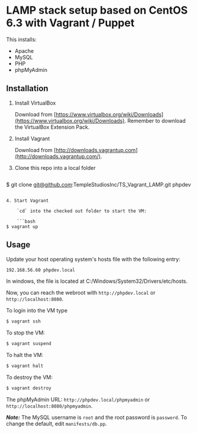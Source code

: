 # LAMP stack setup based on CentOS 6.3 with Vagrant / Puppet

This installs:

- Apache
- MySQL
- PHP
- phpMyAdmin

## Installation

1. Install VirtualBox

	Download from [https://www.virtualbox.org/wiki/Downloads](https://www.virtualbox.org/wiki/Downloads). Remember to download the VirtualBox Extension Pack.

2. Install Vagrant
	
	Download from [http://downloads.vagrantup.com](http://downloads.vagrantup.com/).

3. Clone this repo into a local folder

	```bash
$ git clone git@github.com:TempleStudiosInc/TS_Vagrant_LAMP.git phpdev
```

4. Start Vagrant

	`cd` into the checked out folder to start the VM:

	```bash
$ vagrant up
```

## Usage

Update your host operating system's hosts file with the following entry:

```bash
192.168.56.60 phpdev.local
```

In windows, the file is located at C:/Windows/System32/Drivers/etc/hosts.

Now, you can reach the webroot with `http://phpdev.local` or `http://localhost:8080`.

To login into the VM type
```bash
$ vagrant ssh
```

To stop the VM:
```bash
$ vagrant suspend
```

To halt the VM:
```bash
$ vagrant halt
```

To destroy the VM:
```bash
$ vagrant destroy
```

The phpMyAdmin URL: `http://phpdev.local/phpmyadmin` or `http://localhost:8080/phpmyadmin`.

***Note:*** The MySQL username is `root` and the root password is `password`. To change the default, edit `manifests/db.pp`.